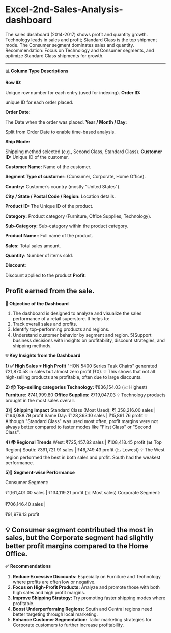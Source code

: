 # Excel-2nd-Sales-Analysis-dashboard

The sales dashboard (2014-2017) shows profit and quantity growth. Technology leads in sales and profit; Standard Class is the top shipment mode. The Consumer segment dominates sales and quantity. Recommendation: Focus on Technology and Consumer segments, and optimize Standard Class shipments for growth.

------------------------------------------------------------------------------------------------------------------------------------------------------------------------------------------------
**📊 Column Type Descriptions**

**Row ID:**

Unique row number for each entry (used for indexing).
**Order ID:**

unique ID for each order placed.

**Order Date:**

The Date when the order was placed.
**Year / Month / Day:**

Split from Order Date to enable time-based analysis.

**Ship Mode:**

Shipping method selected (e.g., Second Class, Standard Class).
**Customer ID:**
Unique ID of the customer.

**Customer Name:**
Name of the customer.

**Segment	Type of customer:**
(Consumer, Corporate, Home Office).

**Country:**
Customer’s country (mostly "United States").

**City / State / Postal Code / Region:** Location details.

**Product ID:**  The Unique ID of the product.

**Category:**
Product category (Furniture, Office Supplies, Technology).

**Sub-Category:** Sub-category within the product category.

**Product Name:**: Full name of the product.

**Sales:** Total sales amount.

**Quantity**: Number of items sold.

**Discount**:

Discount applied to the product
**Profit**: 

Profit earned from the sale.
---------------------------------------------------------------------------------------------------------------------
**🎯 Objective of the Dashboard**
1) The dashboard is designed to analyze and visualize the sales performance of a retail superstore. It helps to:
2) Track overall sales and profits.
3) Identify top-performing products and regions.
4) Understand customer behavior by segment and region.
5)Support business decisions with insights on profitability, discount strategies, and shipping methods.

**💡 Key Insights from the Dashboard**    

**1) ✅ High Sales ≠ High Profit**
 "HON 5400 Series Task Chairs" generated ₹21,870.58 in sales but almost zero profit (₹0).
💡 This shows that not all high-selling products are profitable, often due to large discounts.

**2) 📦 Top-selling categories**
**Technology:** ₹836,154.03 (📈 Highest)
**Furniture:** ₹741,999.80
**Office Supplies:** ₹719,047.03
💡 Technology products brought in the most sales overall.

**3)🚚 Shipping Impact**
Standard Class (Most Used): ₹1,358,216.00 sales | ₹164,088.79 profit
Same Day: ₹128,363.10 sales | ₹15,891.76 profit
💡 Although "Standard Class" was used most often, profit margins were not always better compared to faster modes like "First Class" or "Second Class".

**4) 🌍 Regional Trends**
West: ₹725,457.82 sales | ₹108,418.45 profit (📊 Top Region)
South: ₹391,721.91 sales | ₹46,749.43 profit (📉 Lowest)
💡 The West region performed the best in both sales and profit. South had the weakest performance.

**5)👥 Segment-wise Performance**

Consumer Segment: 

₹1,161,401.00 sales | ₹134,119.21 profit (📊 Most sales)
Corporate Segment:

₹706,146.40 sales |

₹91,979.13 profit

💡 Consumer segment contributed the most in sales, but the Corporate segment had slightly better profit margins compared to the Home Office.
----------------------------------------------------------------------------------------------------------------------------------------------------------------------------------------------
**✅ Recommendations**
1) **Reduce Excessive Discounts:** Especially on Furniture and Technology where profits are often low or negative.
2) **Focus on High-Profit Products:** Analyze and promote those with both high sales and high profit margins.
3) **Improve Shipping Strategy:** Try promoting faster shipping modes where profitable.
4) **Boost Underperforming Regions:** South and Central regions need better targeting through local marketing.
5) **Enhance Customer Segmentation:** Tailor marketing strategies for Corporate customers to further increase profitability.




